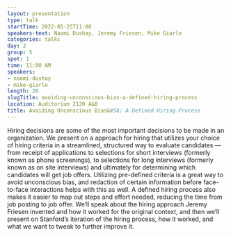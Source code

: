 ```yaml
---
layout: presentation
type: talk
startTime: 2022-05-25T11:00
speakers-text: Naomi Dushay, Jeremy Friesen, Mike Giarlo
categories: talks
day: 2
group: 5
spot: 1
time: 11:00 AM
speakers:
- naomi-dushay
- mike-giarlo
length: 20
slugTitle: avoiding-unconscious-bias-a-defined-hiring-process
location: Auditorium 2120 A&B
title: Avoiding Unconscious Bias&#58; A Defined Hiring Process
---
```

Hiring decisions are some of the most important decisions to be made in an organization. We present on a approach for hiring that utilizes your choice of hiring criteria in a streamlined, structured way to evaluate candidates — from receipt of applications to selections for short interviews (formerly known as phone screenings), to selections for long interviews (formerly known as on site interviews) and ultimately for determining which candidates will get job offers. Utilizing pre-defined criteria is a great way to avoid unconscious bias, and redaction of certain information before face-to-face interactions helps with this as well. A defined hiring process also makes it easier to map out steps and effort needed, reducing the time from job posting to job offer. We’ll speak about the hiring approach Jeremy Friesen invented and how it worked for the original context, and then we’ll present on Stanford’s iteration of the hiring process, how it worked, and what we want to tweak to further improve it.
